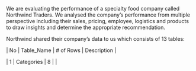 We are evaluating the performance of a specialty food company called Northwind Traders. We analysed the company’s performance from multiple perspective including their sales, pricing, employee, logistics and products to draw insights and determine the appropriate recommendation.


Northwind shared their company’s data to us which consists of 13 tables:

| No | Table_Name | # of Rows | Description |

| 1  | Categories | 8         |             |



